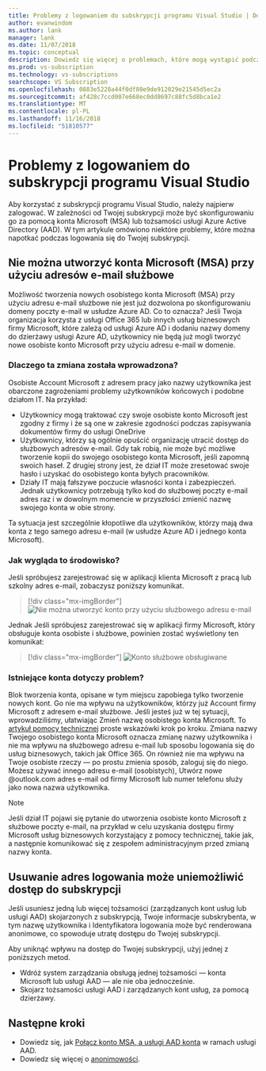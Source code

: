```yaml
---
title: Problemy z logowaniem do subskrypcji programu Visual Studio | Dokumentacja firmy Microsoft
author: evanwindom
ms.author: lank
manager: lank
ms.date: 11/07/2018
ms.topic: conceptual
description: Dowiedz się więcej o problemach, które mogą wystąpić podczas logowania się do subskrypcji programu Visual Studio
ms.prod: vs-subscription
ms.technology: vs-subscriptions
searchscope: VS Subscription
ms.openlocfilehash: 0883e5228a44f0df80e9de912029e21545d5ec2a
ms.sourcegitcommit: af428c7ccd007e668ec0dd8697c88fc5d8bca1e2
ms.translationtype: MT
ms.contentlocale: pl-PL
ms.lasthandoff: 11/16/2018
ms.locfileid: "51810577"
---
```

# <a name="issues-signing-in-to-visual-studio-subscriptions"></a>Problemy z logowaniem do subskrypcji programu Visual Studio
Aby korzystać z subskrypcji programu Visual Studio, należy najpierw zalogować.  W zależności od Twojej subskrypcji może być skonfigurowaniu go za pomocą konta Microsoft (MSA) lub tożsamości usługi Azure Active Directory (AAD).  W tym artykule omówiono niektóre problemy, które można napotkać podczas logowania się do Twojej subskrypcji.  

## <a name="microsoft-accounts-msa-cannot-be-created-using-workschool-email-addresses"></a>Nie można utworzyć konta Microsoft (MSA) przy użyciu adresów e-mail służbowe

Możliwość tworzenia nowych osobistego konta Microsoft (MSA) przy użyciu adresu e-mail służbowe nie jest już dozwolona po skonfigurowaniu domeny poczty e-mail w usłudze Azure AD. Co to oznacza? Jeśli Twoja organizacja korzysta z usługi Office 365 lub innych usług biznesowych firmy Microsoft, które zależą od usługi Azure AD i dodaniu nazwy domeny do dzierżawy usługi Azure AD, użytkownicy nie będą już mogli tworzyć nowe osobiste konto Microsoft przy użyciu adresu e-mail w domenie. 

### <a name="why-was-this-change-made"></a>Dlaczego ta zmiana została wprowadzona?

Osobiste Account Microsoft z adresem pracy jako nazwy użytkownika jest obarczone zagrożeniami problemy użytkowników końcowych i podobne działom IT. Na przykład: 
- Użytkownicy mogą traktować czy swoje osobiste konto Microsoft jest zgodny z firmy i że są one w zakresie zgodności podczas zapisywania dokumentów firmy do usługi OneDrive 
- Użytkownicy, którzy są ogólnie opuścić organizację utracić dostęp do służbowych adresów e-mail. Gdy tak robią, nie może być możliwe tworzenie kopii do swojego osobistego konta Microsoft, jeśli zapomną swoich haseł. Z drugiej strony jest, że dział IT może zresetować swoje hasło i uzyskać do osobistego konta byłych pracowników. 
- Działy IT mają fałszywe poczucie własności konta i zabezpieczeń. Jednak użytkownicy potrzebują tylko kod do służbowej poczty e-mail adres raz i w dowolnym momencie w przyszłości zmienić nazwę swojego konta w obie strony. 

Ta sytuacja jest szczególnie kłopotliwe dla użytkowników, którzy mają dwa konta z tego samego adresu e-mail (w usłudze Azure AD i jednego konta Microsoft). 

### <a name="what-does-this-experience-look-like"></a>Jak wygląda to środowisko?

Jeśli spróbujesz zarejestrować się w aplikacji klienta Microsoft z pracą lub szkolny adres e-mail, zobaczysz poniższy komunikat. 

   > [!div class="mx-imgBorder"]
   > ![Nie można utworzyć konto przy użyciu służbowego adresu e-mail](_img/sign-in-issues/cannot-use-work-email.png)

Jednak Jeśli spróbujesz zarejestrować się w aplikacji firmy Microsoft, który obsługuje konta osobiste i służbowe, powinien zostać wyświetlony ten komunikat:

   > [!div class="mx-imgBorder"]
   > ![Konto służbowe obsługiwane](_img/sign-in-issues/existing-account.png)

### <a name="are-existing-accounts-affected"></a>Istniejące konta dotyczy problem?
Blok tworzenia konta, opisane w tym miejscu zapobiega tylko tworzenie nowych kont. Go nie ma wpływu na użytkowników, którzy już Account firmy Microsoft z adresem e-mail służbowe. Jeśli jesteś już w tej sytuacji, wprowadziliśmy, ułatwiając Zmień nazwę osobistego konta Microsoft. To [artykuł pomocy technicznej](http://windows.microsoft.com/en-US/Windows/rename-personal-microsoft-account) proste wskazówki krok po kroku. Zmiana nazwy Twojego osobistego konta Microsoft oznacza zmianę nazwy użytkownika i nie ma wpływu na służbowego adresu e-mail lub sposobu logowania się do usług biznesowych, takich jak Office 365. On również nie ma wpływu na Twoje osobiste rzeczy — po prostu zmienia sposób, zaloguj się do niego. Możesz używać innego adresu e-mail (osobistych), Utwórz nowe @outlook.com adres e-mail od firmy Microsoft lub numer telefonu służy jako nowa nazwa użytkownika. 

> [!NOTE]
> Jeśli dział IT pojawi się pytanie do utworzenia osobiste konto Microsoft z służbowe poczty e-mail, na przykład w celu uzyskania dostępu firmy Microsoft usług biznesowych korzystający z pomocy technicznej, takie jak, a następnie komunikować się z zespołem administracyjnym przed zmianą nazwy konta. 

## <a name="deleting-a-sign-in-address-may-prevent-access-to-a-subscription"></a>Usuwanie adres logowania może uniemożliwić dostęp do subskrypcji

Jeśli usuniesz jedną lub więcej tożsamości (zarządzanych kont usług lub usługi AAD) skojarzonych z subskrypcją, Twoje informacje subskrybenta, w tym nazwę użytkownika i Identyfikatora logowania może być renderowana anonimowe, co spowoduje utratę dostępu do Twojej subskrypcji. 

Aby uniknąć wpływu na dostęp do Twojej subskrypcji, użyj jednej z poniższych metod.  
- Wdróż system zarządzania obsługą jednej tożsamości — konta Microsoft lub usługi AAD — ale nie oba jednocześnie.  
- Skojarz tożsamości usługi AAD i zarządzanych kont usług, za pomocą dzierżawy. 


## <a name="next-steps"></a>Następne kroki
- Dowiedz się, jak [Połącz konto MSA, a usługi AAD konta](/azure/active-directory/b2b/add-users-administrator) w ramach usługi AAD.
- Dowiedz się więcej o [anonimowości](anonymization.md). 
